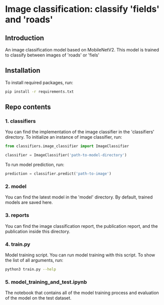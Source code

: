 # Image classification: classify 'fields' and 'roads'
## Introduction
An image classification model based on MobileNetV2. This model is trained to classify between images of 'roads' or 'fiels'
## Installation
To install required packages, run:
```bash
pip install -r requirements.txt
```
## Repo contents
### 1. classifiers
You can find the implementation of the image classifier in the 'classifiers' directory.
To initialize an instance of image classifier, run:
```python
from classifiers.image_classifier import ImageClassifier

classifier = ImageClassifier('path-to-model-directory')
```
To run model prediction, run:
```python
prediction = classifier.predict('path-to-image')
```

### 2. model
You can find the latest model in the 'model' directory. By default, trained models are saved here.

### 3. reports
You can find the image classification report, the publication report, and the publication inside this directory.

### 4. train.py
Model training script. You can run model training with this script. To show the list of all arguments, run:
```bash
python3 train.py --help
```

### 5. model_training_and_test.ipynb
The notebook that contains all of the model training process and evaluation of the model on the test dataset.